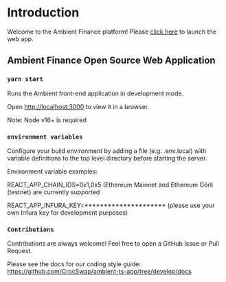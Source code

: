 <a id='top'></a>

# Introduction
Welcome to the Ambient Finance platform! Please [click here](https://ambient.finance/) to launch the web app.

## Ambient Finance Open Source Web Application

### `yarn start`

Runs the Ambient front-end application in development mode.

Open [http://localhost:3000](http://localhost:3000) to view it in a browser.

Note: Node v16+ is required

### `environment variables` 

Configure your build environment by adding a file (e.g. .env.local) with variable definitions to the top level directory before starting the server.

Environment variable examples:

REACT_APP_CHAIN_IDS=0x1,0x5 (Ethereum Mainnet and Ethereum Görli (testnet) are currently supported

REACT_APP_INFURA_KEY=********************* (please use your own Infura key for development purposes)

### `Contributions` 

Contributions are always welcome! Feel free to open a GitHub Issue or Pull Request.

Please see the docs for our coding style guide: https://github.com/CrocSwap/ambient-ts-app/tree/develop/docs

